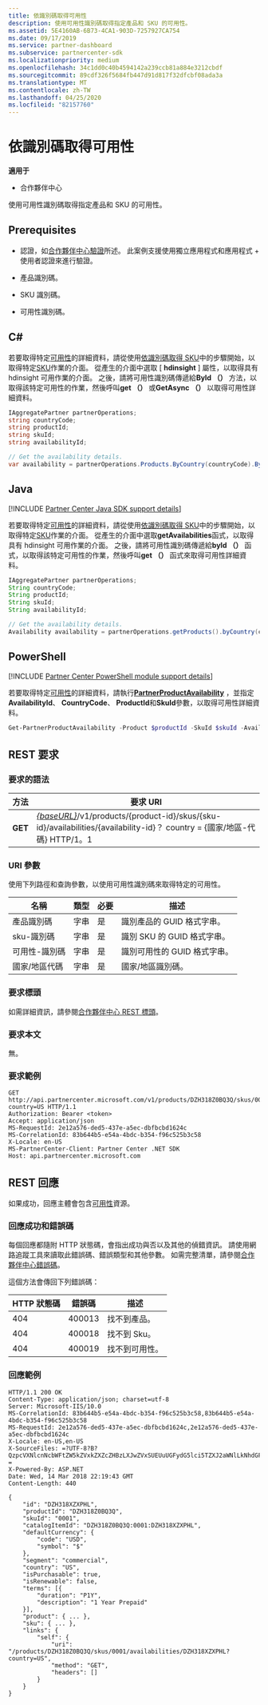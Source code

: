 ```yaml
---
title: 依識別碼取得可用性
description: 使用可用性識別碼取得指定產品和 SKU 的可用性。
ms.assetid: 5E4160AB-6B73-4CA1-903D-7257927CA754
ms.date: 09/17/2019
ms.service: partner-dashboard
ms.subservice: partnercenter-sdk
ms.localizationpriority: medium
ms.openlocfilehash: 34c1dd0c40b4594142a239ccb81a884e3212cbdf
ms.sourcegitcommit: 89cdf326f5684fb447d91d817f32dfcbf08ada3a
ms.translationtype: MT
ms.contentlocale: zh-TW
ms.lasthandoff: 04/25/2020
ms.locfileid: "82157760"
---
```

# <a name="get-the-availability-by-id"></a>依識別碼取得可用性

**適用于**

- 合作夥伴中心

使用可用性識別碼取得指定產品和 SKU 的可用性。

## <a name="prerequisites"></a>Prerequisites

- 認證，如[合作夥伴中心驗證](partner-center-authentication.md)所述。 此案例支援使用獨立應用程式和應用程式 + 使用者認證來進行驗證。

- 產品識別碼。

- SKU 識別碼。

- 可用性識別碼。

## <a name="c"></a>C\#

若要取得特定[可用性](product-resources.md#availability)的詳細資料，請從使用[依識別碼取得 SKU](get-a-sku-by-id.md)中的步驟開始，以取得特定[SKU](product-resources.md#sku)作業的介面。 從產生的介面中選取 [ **hdinsight** ] 屬性，以取得具有 hdinsight 可用作業的介面。 之後，請將可用性識別碼傳遞給**ById （）** 方法，以取得該特定可用性的作業，然後呼叫**get （）** 或**GetAsync （）** 以取得可用性詳細資料。

```csharp
IAggregatePartner partnerOperations;
string countryCode;
string productId;
string skuId;
string availabilityId;

// Get the availability details.
var availability = partnerOperations.Products.ByCountry(countryCode).ById(productId).Skus.ById(skuId).Availabilities.ById(availabilityId).Get();
```

## <a name="java"></a>Java

[!INCLUDE [Partner Center Java SDK support details](../includes/java-sdk-support.md)]

若要取得特定[可用性](product-resources.md#availability)的詳細資料，請從使用[依識別碼取得 SKU](get-a-sku-by-id.md)中的步驟開始，以取得特定[SKU](product-resources.md#sku)作業的介面。 從產生的介面中選取**getAvailabilities**函式，以取得具有 hdinsight 可用作業的介面。 之後，請將可用性識別碼傳遞給**byId （）** 函式，以取得該特定可用性的作業，然後呼叫**get （）** 函式來取得可用性詳細資料。

```java
IAggregatePartner partnerOperations;
String countryCode;
String productId;
String skuId;
String availabilityId;

// Get the availability details.
Availability availability = partnerOperations.getProducts().byCountry(countryCode).byId(productId).getSkus().byId(skuId).getAvailabilities().byId(availabilityId).get();
```

## <a name="powershell"></a>PowerShell

[!INCLUDE [Partner Center PowerShell module support details](../includes/powershell-module-support.md)]

若要取得特定[可用性](product-resources.md#availability)的詳細資料，請執行[**PartnerProductAvailability**](https://github.com/Microsoft/Partner-Center-PowerShell/blob/master/docs/help/Get-PartnerProductAvailability.md) ，並指定**AvailabilityId**、 **CountryCode**、 **ProductId**和**SkuId**參數，以取得可用性詳細資料。

```powershell
Get-PartnerProductAvailability -Product $productId -SkuId $skuId -AvailabilityId $availabilityId
```

## <a name="rest-request"></a>REST 要求

### <a name="request-syntax"></a>要求的語法

| 方法  | 要求 URI |
|---------|------------------------------------------------------------------------------------------------------------------------------------------------------------|
| **GET** | [*{baseURL}*](partner-center-rest-urls.md)/v1/products/{product-id}/skus/{sku-id}/availabilities/{availability-id}？ country = {國家/地區-代碼} HTTP/1。1         |

### <a name="uri-parameter"></a>URI 參數

使用下列路徑和查詢參數，以使用可用性識別碼來取得特定的可用性。

| 名稱                   | 類型     | 必要 | 描述                                                     |
|------------------------|----------|----------|-----------------------------------------------------------------|
| 產品識別碼             | 字串   | 是      | 識別產品的 GUID 格式字串。            |
| sku-識別碼                 | 字串   | 是      | 識別 SKU 的 GUID 格式字串。                |
| 可用性-識別碼        | 字串   | 是      | 識別可用性的 GUID 格式字串。       |
| 國家/地區代碼           | 字串   | 是      | 國家/地區識別碼。                                            |

### <a name="request-headers"></a>要求標頭

如需詳細資訊，請參閱[合作夥伴中心 REST 標頭](headers.md)。

### <a name="request-body"></a>要求本文

無。

### <a name="request-example"></a>要求範例

```http
GET http://api.partnercenter.microsoft.com/v1/products/DZH318Z0BQ3Q/skus/0001/availabilities/DZH318XZXPHL?country=US HTTP/1.1
Authorization: Bearer <token>
Accept: application/json
MS-RequestId: 2e12a576-ded5-437e-a5ec-dbfbcbd1624c
MS-CorrelationId: 83b644b5-e54a-4bdc-b354-f96c525b3c58
X-Locale: en-US
MS-PartnerCenter-Client: Partner Center .NET SDK
Host: api.partnercenter.microsoft.com
```

## <a name="rest-response"></a>REST 回應

如果成功，回應主體會包含[可用性](product-resources.md#availability)資源。

### <a name="response-success-and-error-codes"></a>回應成功和錯誤碼

每個回應都隨附 HTTP 狀態碼，會指出成功與否以及其他的偵錯資訊。 請使用網路追蹤工具來讀取此錯誤碼、錯誤類型和其他參數。 如需完整清單，請參閱[合作夥伴中心錯誤碼](error-codes.md)。

這個方法會傳回下列錯誤碼：

| HTTP 狀態碼     | 錯誤碼   | 描述                                                                                               |
|----------------------|--------------|-----------------------------------------------------------------------------------------------------------|
| 404                  | 400013       | 找不到產品。                                                                                    |
| 404                  | 400018       | 找不到 Sku。                                                                                        |
| 404                  | 400019       | 找不到可用性。                                                                                   |

### <a name="response-example"></a>回應範例

```http
HTTP/1.1 200 OK
Content-Type: application/json; charset=utf-8
Server: Microsoft-IIS/10.0
MS-CorrelationId: 83b644b5-e54a-4bdc-b354-f96c525b3c58,83b644b5-e54a-4bdc-b354-f96c525b3c58
MS-RequestId: 2e12a576-ded5-437e-a5ec-dbfbcbd1624c,2e12a576-ded5-437e-a5ec-dbfbcbd1624c
X-Locale: en-US,en-US
X-SourceFiles: =?UTF-8?B?QzpcVXNlcnNcbWFtZW5kZVxkZXZcZHBzLXJwZVxSUEUuUGFydG5lci5TZXJ2aWNlLkNhdGFsb2dcV2ViQXBpc1xDYXRhbG9nU2VydmljZS5WMi5XZWJcdjFccHJvZHVjdHNcRFpIMzE4WjBCUTNRXHNrdXNcMDAwMVxhdmFpbGFiaWxpdGllc1xEWkgzMThaMEhNS1E=?=
X-Powered-By: ASP.NET
Date: Wed, 14 Mar 2018 22:19:43 GMT
Content-Length: 440

{
    "id": "DZH318XZXPHL",
    "productId": "DZH318Z0BQ3Q",
    "skuId": "0001",
    "catalogItemId": "DZH318Z0BQ3Q:0001:DZH318XZXPHL",
    "defaultCurrency": {
        "code": "USD",
        "symbol": "$"
    },
    "segment": "commercial",
    "country": "US",
    "isPurchasable": true,
    "isRenewable": false,
    "terms": [{
        "duration": "P1Y",
        "description": "1 Year Prepaid"
    }],
    "product": { ... },
    "sku": { ... },
    "links": {
        "self": {
            "uri": "/products/DZH318Z0BQ3Q/skus/0001/availabilities/DZH318XZXPHL?country=US",
            "method": "GET",
            "headers": []
        }
    }
}
```
